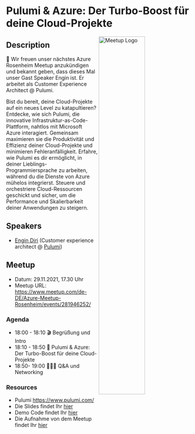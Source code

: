 # Pulumi & Azure: Der Turbo-Boost für deine Cloud-Projekte

<img width="50%" align="right" alt="Meetup Logo" src="https://secure.meetupstatic.com/photos/event/2/5/7/3/clean_476649587.jpeg">

## Description

<p>📣 Wir freuen unser nächstes Azure Rosenheim Meetup anzukündigen und bekannt geben, dass dieses Mal unser Gast Speaker Engin ist. Er arbeitet als Customer Experience Architect @ Pulumi.

Bist du bereit, deine Cloud-Projekte auf ein neues Level zu katapultieren? Entdecke, wie sich Pulumi, die innovative Infrastruktur-as-Code-Plattform, nahtlos mit Microsoft Azure interagiert. Gemeinsam maximieren sie die Produktivität und Effizienz deiner Cloud-Projekte und minimieren Fehleranfälligkeit.
Erfahre, wie Pulumi es dir ermöglicht, in deiner Lieblings-Programmiersprache zu arbeiten, während du die Dienste von Azure mühelos integrierst. Steuere und orchestriere Cloud-Ressourcen geschickt und sicher, um die Performance und Skalierbarkeit deiner Anwendungen zu steigern.</p>

## Speakers

- [Engin Diri](https://github.com/dirien) (Customer experience architect @ [Pulumi](https://www.pulumi.com/))

## Meetup

- Datum: 29.11.2021, 17.30 Uhr
- Meetup URL: https://www.meetup.com/de-DE/Azure-Meetup-Rosenheim/events/281946252/

### Agenda

* 18:00 - 18:10 🎬 Begrüßung und Intro
* 18:10 - 18:50 🚀 Pulumi & Azure: Der Turbo-Boost für deine Cloud-Projekte
* 18:50- 19:00 👩🏼‍💻 Q&A und Networking


### Resources
- Pulumi https://www.pulumi.com/
- Die Slides findet Ihr [hier](2023-05-25-azure-rosenheim-meetup.pdf)
- Demo Code findet Ihr [hier](https://github.com/dirien/azure-rosenheim-meetup)
- Die Aufnahme von dem Meetup findet Ihr [hier](https://www.youtube.com/watch?v=a5Nvgg7t8Rw)
